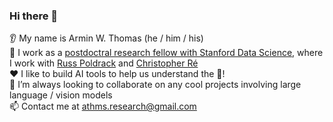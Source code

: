 ### Hi there 👋

👂 My name is Armin W. Thomas (he / him / his) \
👔 I work as a [postdoctral research fellow with Stanford Data Science](https://datascience.stanford.edu/people/armin-thomas), where I work with [Russ Poldrack](https://med.stanford.edu/profiles/russell-poldrack) and [Christopher Ré](https://cs.stanford.edu/~chrismre/) \
❤️ I like to build AI tools to help us understand the :brain:! \
🤝 I’m always looking to collaborate on any cool projects involving large language / vision models \
📫 Contact me at [athms.research@gmail.com](mailto:athms.research@gmail.com)
